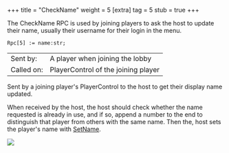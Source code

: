 +++
title = "CheckName"
weight = 5
[extra]
tag = 5
stub = true
+++

The CheckName RPC is used by joining players to ask the host to update their name, usually their username for their login in the menu.

<!-- more -->

```
Rpc[5] := name:str;
```

|            |                                          |
| ---------- | ---------------------------------------- |
| Sent by:   | A player when joining the lobby          |
| Called on: | PlayerControl of the joining player      |

Sent by a joining player's PlayerControl to the host to get their display name updated.

When received by the host, the host should check whether the name requested is already in use, and if so, append a number to the end to distinguish that player from others with the same name. Then the, host sets the player's name with [SetName](@/networking/rpc/06_setname.md).

[![](https://mermaid.ink/img/pako:eNqdUTtvwjAQ_isnL1lAatcMrVrKgFSlA92SSBz2QSxiO7Id0Qjx32snQaQvhnry3X2vs0-MG0EsZbvaHHmF1sP7c6FhPLwifliY2tj8TcMiVhkqKmE-fwCsLaHolh_SeXflfGnnKwe-IkuXNiA0NXZk4Sh9FWboQQfJx7LQf2gEM3glD4lMYEtwN5g3DWmRtWpLdsKbdPOnvuhp3sQUEMohem1Mc8MtMz3KBfw0VWT9c6FI_aH8fbjS3JIiPa7awT38suuVF1XydXiZuNsQInG9ObRO6j1swjD-16ZkM6bIKpQi_PUpShQssBQVLA1XgfZQsEKfA65tBHpaCumNZekOa0czhq03605zlnrb0gX0InFvUY2o8yc6N7zn)](https://mermaid.live/edit/#pako:eNqdUTtvwjAQ_isnL1lAatcMrVrKgFSlA92SSBz2QSxiO7Id0Qjx32snQaQvhnry3X2vs0-MG0EsZbvaHHmF1sP7c6FhPLwifliY2tj8TcMiVhkqKmE-fwCsLaHolh_SeXflfGnnKwe-IkuXNiA0NXZk4Sh9FWboQQfJx7LQf2gEM3glD4lMYEtwN5g3DWmRtWpLdsKbdPOnvuhp3sQUEMohem1Mc8MtMz3KBfw0VWT9c6FI_aH8fbjS3JIiPa7awT38suuVF1XydXiZuNsQInG9ObRO6j1swjD-16ZkM6bIKpQi_PUpShQssBQVLA1XgfZQsEKfA65tBHpaCumNZekOa0czhq03605zlnrb0gX0InFvUY2o8yc6N7zn)
